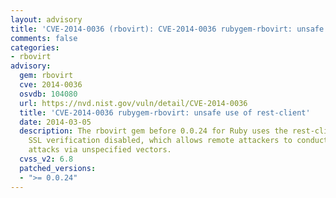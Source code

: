 ```yaml
---
layout: advisory
title: 'CVE-2014-0036 (rbovirt): CVE-2014-0036 rubygem-rbovirt: unsafe use of rest-client'
comments: false
categories:
- rbovirt
advisory:
  gem: rbovirt
  cve: 2014-0036
  osvdb: 104080
  url: https://nvd.nist.gov/vuln/detail/CVE-2014-0036
  title: 'CVE-2014-0036 rubygem-rbovirt: unsafe use of rest-client'
  date: 2014-03-05
  description: The rbovirt gem before 0.0.24 for Ruby uses the rest-client gem with
    SSL verification disabled, which allows remote attackers to conduct man-in-the-middle
    attacks via unspecified vectors.
  cvss_v2: 6.8
  patched_versions:
  - ">= 0.0.24"
---
```

